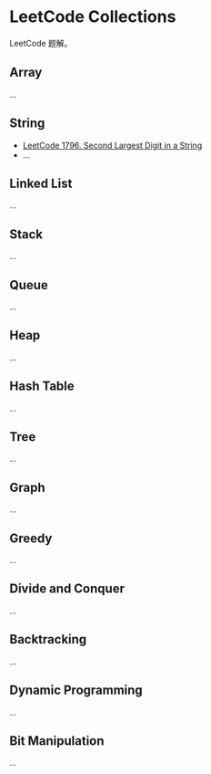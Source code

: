 # LeetCode Collections

LeetCode 题解。

## Array

...

## String

- [LeetCode 1796. Second Largest Digit in a String](https://leetcode.com/problems/second-largest-digit-in-a-string/)
- ...

## Linked List

...

## Stack

...

## Queue

...

## Heap

...

## Hash Table

...

## Tree

...

## Graph

...

## Greedy

...

## Divide and Conquer

...

## Backtracking

...

## Dynamic Programming

...

## Bit Manipulation

...

<!-- EOF -->

